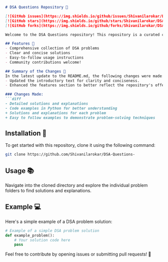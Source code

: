 ```markdown
# DSA Questions Repository 🚀

[![GitHub issues](https://img.shields.io/github/issues/Shivanilarokar/DSA-Questions-)](https://github.com/Shivanilarokar/DSA-Questions-/issues) 
[![GitHub stars](https://img.shields.io/github/stars/Shivanilarokar/DSA-Questions-)](https://github.com/Shivanilarokar/DSA-Questions-/stargazers) 
[![GitHub forks](https://img.shields.io/github/forks/Shivanilarokar/DSA-Questions-)](https://github.com/Shivanilarokar/DSA-Questions-/network/members)

Welcome to the DSA Questions repository! This repository is a curated collection of Data Structures and Algorithms (DSA) problems along with solutions to enhance your problem-solving skills and understanding of DSA concepts.

## Features 🌟
- Comprehensive collection of DSA problems
- Clear and concise solutions
- Easy-to-follow usage instructions
- Community contributions welcome!

## Summary of the Changes 📄
In the latest update to the README.md, the following changes were made:
- Updated the introductory text for clarity and conciseness.
- Enhanced the features section to better reflect the repository's offerings.

### Changes Made:
```diff
- Detailed solutions and explanations
- Code examples in Python for better understanding
+ Solutions and explanations for each problem
+ Easy to follow examples to demonstrate problem-solving techniques
```

## Installation 🚀
To get started with this repository, clone it using the following command:
```bash
git clone https://github.com/Shivanilarokar/DSA-Questions-
```

## Usage 📚
Navigate into the cloned directory and explore the individual problem folders to find solutions and explanations.

## Example 💻
Here's a simple example of a DSA problem solution:
```python
# Example of a simple DSA problem solution
def example_problem():
    # Your solution code here
    pass
```

Feel free to contribute by opening issues or submitting pull requests! 🎉
```